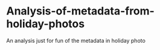 # Analysis-of-metadata-from-holiday-photos
An analysis just for fun of the metadata in holiday photo

